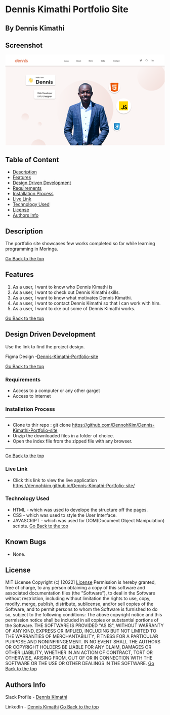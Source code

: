 # Dennis Kimathi Portfolio Site
## By Dennis Kimathi

## Screenshot
 ![image](./assets/images/hero.png)

 ## Table of Content
 - [Description](#description)
 - [Features](#features)
 - [Design Driven Development](#Design-Driven-Development)
 - [Requirements](#requirements)
 - [Installation Process](#installation-Process)
 - [Live Link](#Live-Link)
 - [Technology  Used](#technology-Used)
 - [License](#license)
 - [Authors Info](#Authors-Info)


## Description
<p>The portfolio site showcases few works completed so far while learning programming in Moringa.</p>

[Go Back to the top](#Dennis-Kimathi-Portfolio-Site)
## Features
1. As a user, I want to know who Dennis Kimathi is
2. As a user, I want to check out Dennis Kimathi skills.
3. As a user, I want to know what motivates Dennis Kimathi.
4. As a user, I want to contact Dennis Kimathi so that I can work with him. 
5. As a user, I want to cke out some of Dennis Kimathi works.

[Go Back to the top](#Dennis-Kimathi-Portfolio-Site)

## Design Driven Development

Use the link to find the project design.

Figma Design -[Dennis-Kimathi-Portfolio-site](https://www.figma.com/file/0pUCFpqgro21QaSP2ENULx/Dennis-Kimathi-Portfolio-Site?node-id=0%3A1)

[Go Back to the top](#Dennis-Kimathi-Portfolio-Site)

 ###  Requirements
 * Access to  a computer or any other garget
 * Access to internet

 ### Installation Process
 ****
* Clone to thir repo : git clone https://github.com/DennohKim/Dennis-Kimathi-Portfolio-site
* Unzip the downloaded files in a folder of choice.
* Open the index file from the zipped file with any browser.
 ****
 [Go Back to the top](#Dennis-Kimathi-Portfolio-Site)

### Live Link
- Click this link to view the live application https://dennohkim.github.io/Dennis-Kimathi-Portfolio-site/

### Technology  Used
* HTML - which was used to develope the structure off the pages.
* CSS - which was used to style the User Interface.
* JAVASCRIPT - which was used for DOM(Document Object Manipulation) scripts.
[Go Back to the top](#Dennis-Kimathi-Portfolio-Site)

## Known Bugs
* None.

## License
MIT License
Copyright (c) [2022] [License](LICENSE.txt)
Permission is hereby granted, free of charge, to any person obtaining a copy
of this software and associated documentation files (the "Software"), to deal
in the Software without restriction, including without limitation the rights
to use, copy, modify, merge, publish, distribute, sublicense, and/or sell
copies of the Software, and to permit persons to whom the Software is
furnished to do so, subject to the following conditions:
The above copyright notice and this permission notice shall be included in all
copies or substantial portions of the Software.
THE SOFTWARE IS PROVIDED "AS IS", WITHOUT WARRANTY OF ANY KIND, EXPRESS OR
IMPLIED, INCLUDING BUT NOT LIMITED TO THE WARRANTIES OF MERCHANTABILITY,
FITNESS FOR A PARTICULAR PURPOSE AND NONINFRINGEMENT. IN NO EVENT SHALL THE
AUTHORS OR COPYRIGHT HOLDERS BE LIABLE FOR ANY CLAIM, DAMAGES OR OTHER
LIABILITY, WHETHER IN AN ACTION OF CONTRACT, TORT OR OTHERWISE, ARISING FROM,
OUT OF OR IN CONNECTION WITH THE SOFTWARE OR THE USE OR OTHER DEALINGS IN THE
SOFTWARE.
[Go Back to the top](#Dennis-Kimathi-Portfolio-Site)

## Authors Info
Slack Profile - [Dennis Kimathi](https://app.slack.com/client/T0101L740P4/C010E0J8BRA/user_profile/U03CYMSV3DZ)

LinkedIn - [Dennis Kimathi](https://www.linkedin.com/in/dennis-kimathi-46326711b/)
[Go Back to the top](#Dennis-Kimathi-Portfolio-Site)